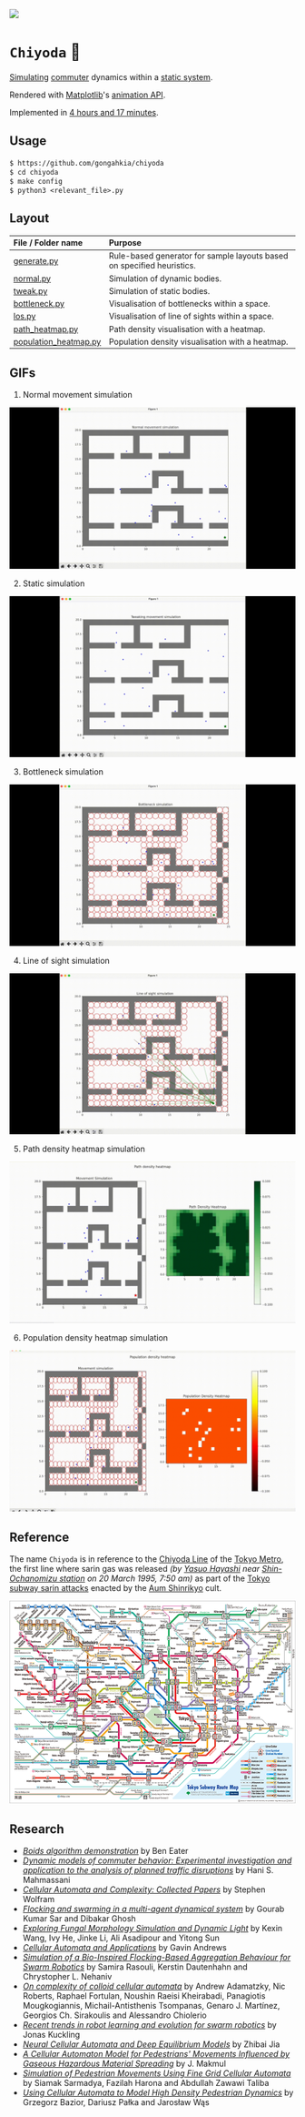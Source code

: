 [![](https://img.shields.io/badge/chiyoda_1.0.0-passing-green)](https://github.com/gongahkia/chiyoda/releases/tag/1.0.0) 

# `Chiyoda` 🚆

[Simulating](#gifs) [commuter](https://dictionary.cambridge.org/dictionary/english/commuter) dynamics within a [static system](https://www.quora.com/What-is-the-difference-between-a-static-and-dynamic-system).

Rendered with [Matplotlib](https://matplotlib.org/stable/)'s [animation API](https://matplotlib.org/stable/api/animation_api.html).

Implemented in [4 hours and 17 minutes](https://github.com/gongahkia/chiyoda/commit/06ab35a1f475c393faf7a3e2412a90b8e2ef4bb6).

## Usage

```console
$ https://github.com/gongahkia/chiyoda
$ cd chiyoda
$ make config
$ python3 <relevant_file>.py
```

## Layout

| File / Folder name | Purpose |
| :--- | :--- |
| [generate.py](./src/generate.py) | Rule-based generator for sample layouts based on specified heuristics. |
| [normal.py](./src/normal.py) | Simulation of dynamic bodies. |
| [tweak.py](./src/tweak.py) | Simulation of static bodies. |
| [bottleneck.py](./src/bottleneck.py) | Visualisation of bottlenecks within a space. |
| [los.py](./src/los.py) | Visualisation of line of sights within a space. |
| [path_heatmap.py](./src/path_heatmap.py) | Path density visualisation with a heatmap. |
| [population_heatmap.py](./src/population_heatmap.py) | Population density visualisation with a heatmap. |

## GIFs

1. Normal movement simulation

![](./asset/reference/normal.gif)

2. Static simulation

![](./asset/reference/tweak.gif)

3. Bottleneck simulation

![](./asset/reference/bottleneck.gif)

4. Line of sight simulation

![](./asset/reference/los.gif)

5. Path density heatmap simulation

![](./asset/reference/path.gif)

6. Population density heatmap simulation

![](./asset/reference/population.gif)

## Reference

The name `Chiyoda` is in reference to the [Chiyoda Line](https://en.wikipedia.org/wiki/Tokyo_Metro_Chiyoda_Line) of the [Tokyo Metro](https://www.tokyometro.jp/en/index.html), the first line where sarin gas was released *(by [Yasuo Hayashi](https://en.wikipedia.org/wiki/Lin_Tainan) near [Shin-Ochanomizu station](https://en.wikipedia.org/wiki/Shin-ochanomizu_Station) on 20 March 1995, 7:50 am)* as part of the [Tokyo subway sarin attacks](https://en.wikipedia.org/wiki/Tokyo_subway_sarin_attack) enacted by the [Aum Shinrikyo](https://en.wikipedia.org/wiki/Aum_Shinrikyo) cult.

![](./asset/logo/map.png)

## Research

* [*Boids algorithm demonstration*](https://eater.net/boids) by Ben Eater
* [*Dynamic models of commuter behavior: Experimental investigation and application to the analysis of planned traffic disruptions*](https://www.sciencedirect.com/science/article/abs/pii/0191260790900366) by Hani S. Mahmassani
* [*Cellular Automata and Complexity: Collected Papers*](https://www.stephenwolfram.com/publications/cellular-automata-complexity/) by Stephen Wolfram
* [*Flocking and swarming in a multi-agent dynamical system*](https://pubs.aip.org/aip/cha/article-abstract/33/12/123126/2930567/Flocking-and-swarming-in-a-multi-agent-dynamical?redirectedFrom=fulltext) by Gourab Kumar Sar and Dibakar Ghosh
* [*Exploring Fungal Morphology Simulation and Dynamic Light*](https://dl.acm.org/doi/10.1145/3680530.3695440) by Kexin Wang, Ivy He, Jinke Li, Ali Asadipour and Yitong Sun
* [*Cellular Automata and Applications*](https://www.whitman.edu/Documents/Academics/Mathematics/andrewgw.pdf) by Gavin Andrews
* [*Simulation of a Bio-Inspired Flocking-Based Aggregation Behaviour for Swarm Robotics*](https://www.mdpi.com/2313-7673/9/11/668) by Samira Rasouli, Kerstin Dautenhahn and Chrystopher L. Nehaniv
* [*On complexity of colloid cellular automata*](https://www.nature.com/articles/s41598-024-72107-6) by Andrew Adamatzky, Nic Roberts, Raphael Fortulan, Noushin Raeisi Kheirabadi, Panagiotis Mougkogiannis, Michail-Antisthenis Tsompanas, Genaro J. Martínez, Georgios Ch. Sirakoulis and Alessandro Chiolerio 
* [*Recent trends in robot learning and evolution for swarm robotics*](https://www.frontiersin.org/journals/robotics-and-ai/articles/10.3389/frobt.2023.1134841/full) by Jonas Kuckling
* [*Neural Cellular Automata and Deep Equilibrium Models*](http://arxiv.org/pdf/2501.03573.pdf) by Zhibai Jia
* [*A Cellular Automaton Model for Pedestrians' Movements Influenced by Gaseous Hazardous Material Spreading*](https://onlinelibrary.wiley.com/doi/10.1155/2020/3402198) by J. Makmul
* [*Simulation of Pedestrian Movements Using Fine Grid Cellular Automata*](https://arxiv.org/ftp/arxiv/papers/1406/1406.3567.pdf) by Siamak Sarmadya, Fazilah Harona and Abdullah Zawawi Taliba
* [*Using Cellular Automata to Model High Density Pedestrian Dynamics*](https://pmc.ncbi.nlm.nih.gov/articles/PMC7302238/) by Grzegorz Bazior, Dariusz Pałka and Jarosław Wąs
